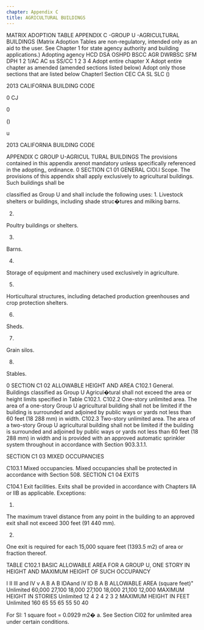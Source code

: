 ```yaml
---
chapter: Appendix C
title: AGRICULTURAL BUILDINGS
---
```


MATRIX ADOPTION TABLE APPENDIX C -GROUP U -AGRICULTURAL BUILDINGS (Matrix Adoption Tables are non-regulatory, intended only as an aid to the user. See Chapter 1 for state agency authority and building applications.) Adopting agency HCD DSA OSHPD BSCC AGR DWRBSC SFM DPH 1 2 1/AC AC ss SS/CC 1 2 3 4 Adopt entire chapter X Adopt entire chapter as amended (amended sections listed below) Adopt only those sections that are listed below ChapterI Section  CEC  CA  SL  SLC
()







2013 CALIFORNIA BUILDING CODE



0
CJ

0

()




u

2013 CALIFORNIA BUILDING CODE



APPENDIX C
GROUP U-AGRICUL TURAL BUILDINGS
The provisions contained in this appendix arenot mandatory unless specifically referenced in the adopting_ ordinance.
0 SECTION C1 01 GENERAL
ClOl.l Scope. The provisions of this appendix shall apply
exclusively to agricultural buildings. Such buildings shall be


classified as Group U and shall include the following uses:
1.
Livestock shelters or buildings, including shade struc�tures and milking barns.

2.
Poultry buildings or shelters.

3.
Barns.

4.
Storage of equipment and machinery used exclusively in agriculture.

5.
Horticultural structures, including detached production greenhouses and crop protection shelters.

6.
Sheds.

7.
Grain silos.

8.
Stables.



0 SECTION C1 02 ALLOWABLE HEIGHT AND AREA
C102.1 General. Buildings classified as Group U Agricul�tural shall not exceed the area or height limits specified in Table C102.1.
C102.2 One-story unlimited area. The area of a one-story Group U agricultural building shall not be limited if the building is surrounded and adjoined by public ways or yards not less than 60 feet (18 288 mm) in width.
C102.3 Two-story unlimited area. The area of a two-story Group U agricultural building shall not be limited if the building is surrounded and adjoined by public ways or yards not less than 60 feet (18 288 mm) in width and is provided with an approved automatic sprinkler system throughout in accordance with Section 903.3.1.1.



SECTION C1 03
MIXED OCCUPANCIES


C103.1 Mixed occupancies. Mixed occupancies shall be protected in accordance with Section 508.
SECTION C1 04
EXITS


C104.1 Exit facilities. Exits shall be provided in accordance with Chapters llA or llB as applicable.
Exceptions:

1.
The maximum travel distance from any point in the building to an approved exit shall not exceed 300 feet (91 440 mm).

2.
One exit is required for each 15,000 square feet (1393.5 m2) of area or fraction thereof.




TABLE C102.1
BASIC ALLOWABLE AREA FOR A GROUP U, ONE STORY IN HEIGHT AND MAXIMUM HEIGHT OF SUCH OCCUPANCY


I  II  Ill and IV  v
A  B  A  B IDAand iV  ID B  A  B
ALLOWABLE AREA (square feet)"
Unlimited  60,000  27,100  18,000 27,100  18,000  21,100  12,000
MAXIMUM HEIGHT IN STORIES
Unlimited  12  4  2 4  2  3  2
MAXIMUM HEIGHT IN FEET
Unlimited  160  65  55 65  55  50  40


For SI: 1 square foot = 0.0929 m2�
a. See Section Cl02 for unlimited area under certain conditions.


